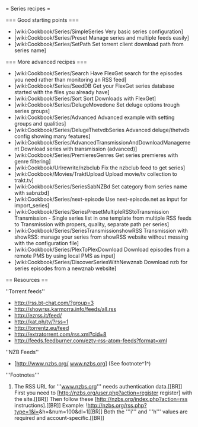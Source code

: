 = Series recipes =

=== Good starting points ===

* [wiki:Cookbook/Series/SimpleSeries Very basic series configuration]
* [wiki:Cookbook/Series/Preset Manage series and multiple feeds easily]
* [wiki:Cookbook/Series/SetPath Set torrent client download path from series name]

=== More advanced recipes ===

* [wiki:Cookbook/Series/Search Have FlexGet search for the episodes you need rather than monitoring an RSS feed]
* [wiki:Cookbook/Series/SeedDB Get your FlexGet series database started with the files you already have]
* [wiki:Cookbook/Series/Sort Sort Downloads with FlexGet]
* [wiki:Cookbook/Series/DelugeMovedone Set deluge options trough series groups]
* [wiki:Cookbook/Series/Advanced Advanced example with setting groups and qualities]
* [wiki:Cookbook/Series/DelugeThetvdbSeries Advanced deluge/thetvdb config showing many features]
* [wiki:Cookbook/Series/AdvancedTransmissionAndDownloadManagement Download series with transmission (advanced)]
* [wiki:Cookbook/Series/PremieresGenres Get series premieres with genre filtering]
* [wiki:Cookbook/Urlrewrite/nzbclub Fix the nzbclub feed to get series]
* [wiki:Cookbook/Movies/TraktUpload Upload movie/tv collection to trakt.tv]
* [wiki:Cookbook/Series/SeriesSabNZBd Set category from series name with sabnzbd]
* [wiki:Cookbook/Series/next-episode Use next-episode.net as input for import_series]
* [wiki:Cookbook/Series/SeriesPresetMultipleRSStoTransmission Transmission - Single series list in one template from multiple RSS feeds to Transmission with propers, quality, separate path per series]
* [wiki:Cookbook/Series/SeriesTransmissionshowRSS Transmission with showRSS: manage your series from showRSS website without messing with the configuration file]
* [wiki:Cookbook/Series/PlexToPlexDownload Download episodes from a remote PMS by using local PMS as input]
* [wiki:Cookbook/Series/DiscoverSeriesWithNewznab Download nzb for series episodes from a newznab website]
 
== Resources ==

''Torrent feeds''

 * http://rss.bt-chat.com/?group=3
 * http://showrss.karmorra.info/feeds/all.rss
 * http://ezrss.it/feed/
 * http://kat.ph/tv/?rss=1
 * http://torrentz.eu/feed
 * http://extratorrent.com/rss.xml?cid=8
 * http://feeds.feedburner.com/eztv-rss-atom-feeds?format=xml

''NZB Feeds''

 * [http://www.nzbs.org/ www.nzbs.org] (See footnote^1^)

'''Footnotes'''

 1. The RSS URL for '''www.nzbs.org''' needs authentication data.[[BR]]
 First you need to [http://nzbs.org/user.php?action=register register] with the site.[[BR]]
 Then follow these [http://nzbs.org/index.php?action=rss instructions].[[BR]]
 Example: !http://nzbs.org/rss.php?type=1&i=<uid>&h=<hash>&num=100&dl=1[[BR]]
 Both the '''i''' and '''h''' values are required and account-specific.[[BR]] 